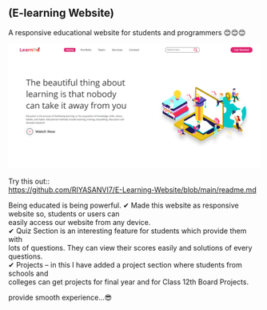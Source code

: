 ##  (E-learning Website)
A responsive educational website for students and programmers 😊😊😊  

![](pcView.png)

Try this out::  
 https://github.com/RIYASANVI7/E-Learning-Website/blob/main/readme.md

 
  Being educated is being powerful.
✔ Made this website as responsive website so, students or users can  
   easily access our website from  any device.  
✔ Quiz Section is an interesting feature for students which provide them with  
   lots of questions. They can view their scores easily and solutions of every questions.  
✔ Projects – in this I have added a project section where students from schools and  
   colleges can get projects for final year and for Class 12th Board Projects.  
   
 provide smooth experience...😎  


